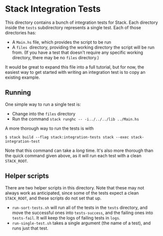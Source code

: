 # Stack Integration Tests

This directory contains a bunch of integration tests for Stack. Each
directory inside the `tests` subdirectory represents a single
test. Each of those directories has:

* A `Main.hs` file, which provides the script to be run
* A `files `directory, providing the working directory the script will
  be run from. (If you have a test that doesn't require any specific
  working directory, there may be no `files` directory.)

It would be great to expand this file into a full tutorial, but for
now, the easiest way to get started with writing an integration test
is to copy an existing example.

## Running

One simple way to run a single test is:

* Change into the `files` directory
* Run the command `stack runghc -- -i../../../lib ../Main.hs`

A more thorough way to run the tests is with

```shell
$ stack build --flag stack:integration-tests stack --exec stack-integration-test
```

Note that this command can take a _long_ time. It's also more thorough
than the quick command given above, as it will run each test with a
clean `STACK_ROOT`.

## Helper scripts

There are two helper scripts in this directory. Note that these may
not always work as anticipated, since some of the tests expect a clean
`STACK_ROOT`, and these scripts do not set that up.

* `run-sort-tests.sh` will run all of the tests in the `tests`
  directory, and move the successful ones into `tests-success`, and
  the failing ones into `tests-fail`. It will keep the logs of failing
  tests in `logs`.
* `run-single-test.sh` takes a single argument (the name of a test),
  and runs just that test.
